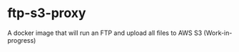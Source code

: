 # ftp-s3-proxy
A docker image that will run an FTP and upload all files to AWS S3 (Work-in-progress)
